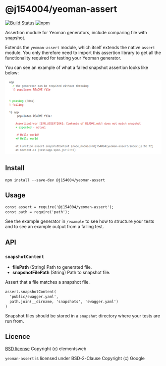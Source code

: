 # @j154004/yeoman-assert
[![Build Status](https://travis-ci.org/elementsweb/yeoman-assert.svg?branch=master)](https://travis-ci.org/elementsweb/yeoman-assert)
[![npm](https://img.shields.io/npm/v/npm.svg)](https://www.npmjs.com/package/@j154004/yeoman-assert)

Assertion module for Yeoman generators, include comparing file with snapshot.

Extends the `yeoman-assert` module, which itself extends the native `assert` module. You only therefore need to import this assertion library to get all the functionality required for testing your Yeoman generator.

You can see an example of what a failed snapshot assertion looks like below:

![AssertionError for README.md:1 with expected and actual results](./docs/j154004-yeoman-assert.png)

## Install
```
npm install --save-dev @j154004/yeoman-assert
```

## Usage
```
const assert = require('@j154004/yeoman-assert');
const path = require('path');
```

See the example generator in `/example` to see how to structure your tests and to see an example output from a failing test.

## API
### `snapshotContent`
* __filePath__ (String) Path to generated file.
* __snapshotFilePath__ (String) Path to snapshot file.

Assert that a file matches a snapshot file.

```
assert.snapshotContent(
  'public/swagger.yaml',
  path.join(__dirname, 'snapshots', 'swagger.yaml')
)
```

Snapshot files should be stored in a `snapshot` directory where your tests are run from.

## Licence
[BSD license](/LICENSE)  Copyright (c) elementsweb

`yeoman-assert` is licensed under BSD-2-Clause Copyright (c) Google
